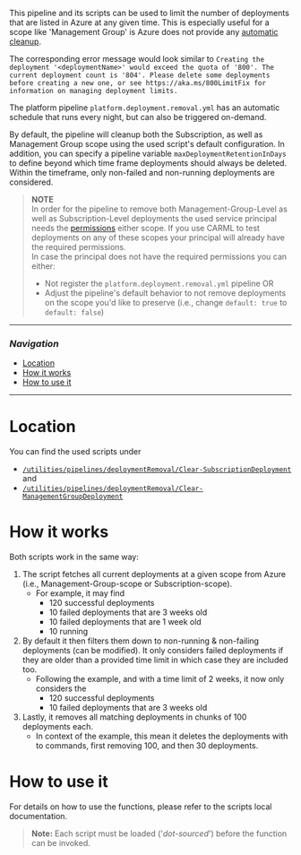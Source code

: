 This pipeline and its scripts can be used to limit the number of deployments that are listed in Azure at any given time. This is especially useful for a scope like 'Management Group' is Azure does not provide any [automatic cleanup](https://docs.microsoft.com/en-us/azure/azure-resource-manager/templates/deployment-history-deletions?tabs=azure-powershell).

The corresponding error message would look similar to `Creating the deployment '<deploymentName>' would exceed the quota of '800'. The current deployment count is '804'. Please delete some deployments before creating a new one, or see https://aka.ms/800LimitFix for information on managing deployment limits.`

The platform pipeline `platform.deployment.removal.yml` has an automatic schedule that runs every night, but can also be triggered on-demand.

By default, the pipeline will cleanup both the Subscription, as well as Management Group scope using the used script's default configuration. In addition, you can specify a pipeline variable `maxDeploymentRetentionInDays` to define beyond which time frame deployments should always be deleted. Within the timeframe, only non-failed and non-running deployments are considered.

> **NOTE**<br> In order for the pipeline to remove both Management-Group-Level as well as Subscription-Level deployments the used service principal needs the [permissions](https://learn.microsoft.com/en-us/azure/azure-resource-manager/templates/deployment-history-deletions?tabs=azure-powershell#required-permissions) either scope. If you use CARML to test deployments on any of these scopes your principal will already have the required permissions. <br>
> In case the principal does not have the required permissions you can either:
> - Not register the `platform.deployment.removal.yml` pipeline OR
> - Adjust the pipeline's default behavior to not remove deployments on the scope you'd like to preserve (i.e., change `default: true` to `default: false`)

---

### _Navigation_

- [Location](#location)
- [How it works](#how-it-works)
- [How to use it](#how-to-use-it)

---
# Location

You can find the used scripts under
- [`/utilities/pipelines/deploymentRemoval/Clear-SubscriptionDeployment`](https://github.com/Azure/ResourceModules/blob/main/utilities/pipelines/deploymentRemoval/Clear-SubscriptionDeployment.ps1) and
- [`/utilities/pipelines/deploymentRemoval/Clear-ManagementGroupDeployment`](https://github.com/Azure/ResourceModules/blob/main/utilities/pipelines/deploymentRemoval/Clear-ManagementGroupDeployment.ps1)


# How it works

Both scripts work in the same way:

1. The script fetches all current deployments at a given scope from Azure (i.e., Management-Group-scope or Subscription-scope).
   - For example, it may find
     - 120 successful deployments
     - 10 failed deployments that are 3 weeks old
     - 10 failed deployments that are 1 week old
     - 10 running
1. By default it then filters them down to non-running & non-failing deployments (can be modified). It only considers failed deployments if they are older than a provided time limit in which case they are included too.
   - Following the example, and with a time limit of 2 weeks, it now only considers the
     -  120 successful deployments
     -  10 failed deployments that are 3 weeks old
1. Lastly, it removes all matching deployments in chunks of 100 deployments each.
   - In context of the example, this mean it deletes the deployments with to commands, first removing 100, and then 30 deployments.

# How to use it

For details on how to use the functions, please refer to the scripts local documentation.

> **Note:** Each script must be loaded ('*dot-sourced*') before the function can be invoked.
